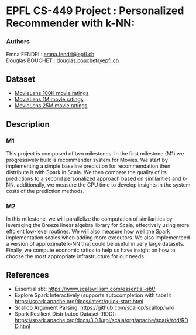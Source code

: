 # EPFL CS-449 Project : Personalized Recommender with k-NN:
### Authors 
Emna FENDRI : emna.fendri@epfl.ch  
Douglas BOUCHET : douglas.bouchet@epfl.ch  
## Dataset
* [MovieLens 100K movie ratings](https://grouplens.org/datasets/movielens/100k/)
* [MovieLens 1M movie ratings](https://grouplens.org/datasets/movielens/1m/)
* [MovieLens 25M movie ratings](https://grouplens.org/datasets/movielens/25m/)


## Description
### M1
This project is composed of two milestones. In the first milestone (M1) we progressively build a recommender system for Movies. We start by implementing a simple baseline prediction for recommendation then distribute it with Spark in Scala. We then compare the quality of its predictions to a second personalized approach based on similarities and k-NN. additionally, we measure the CPU time to develop insights in the system costs of the prediction methods.

### M2
In this milestone, we will parallelize the computation of similarities by leveraging the Breeze linear algebra library for Scala, effectively using more effcient low-level routines. We will also measure how well the Spark implementation scales when adding more executors. We also implementeed a version of approximate k-NN that could be useful in very large datasets. Finally, we compute economic ratios to help us have insight on how to choose the most appropriate infrastructure for our needs.

## References
- Essential sbt: https://www.scalawilliam.com/essential-sbt/  
- Explore Spark Interactively (supports autocompletion with tabs!): https://spark.apache.org/docs/latest/quick-start.html
- Scallop Argument Parsing: https://github.com/scallop/scallop/wiki
- Spark Resilient Distributed Dataset (RDD): https://spark.apache.org/docs/3.0.1/api/scala/org/apache/spark/rdd/RDD.html
